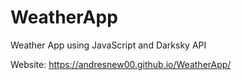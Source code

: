 # WeatherApp
Weather App using JavaScript and Darksky API 

Website: https://andresnew00.github.io/WeatherApp/

